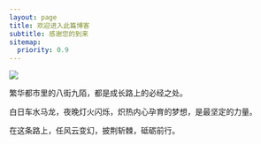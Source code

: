 ```yaml
---
layout: page
title: 欢迎进入此篇博客
subtitle: 感谢您的到来
sitemap:
  priority: 0.9
---
```


<img src="{{ '/assets/img/timg.gif' | prepend: site.baseurl }}" id="about-img">

<div id="describe-text">
	<p>繁华都市里的八街九陌，都是成长路上的必经之处。
  <p>白日车水马龙，夜晚灯火闪烁，炽热内心孕育的梦想，是最坚定的力量。</p>
  <p>在这条路上，任风云变幻，披荆斩棘，砥砺前行。</p>
	
</div>